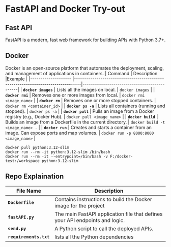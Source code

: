 # FastAPI and Docker Try-out

## Fast API
FastAPI is a modern, fast web framework for building APIs with Python 3.7+.

## Docker
Docker is an open-source platform that automates the deployment, scaling, and management of applications in containers.
| Command             | Description                                                                     |Example                                       |
|-------------------- |---------------------------------------------------------------------------------|----------------------------------------------|
| **`docker images`** | Lists all the images on local.                                                  | `docker images`                              |
| **`docker rmi`**    | Removes one or more images from local.                                          | `docker rmi <image_name>`                    |
| **`docker rm`**     | Removes one or more stopped containers.                                         | `docker rm <container_id>`                   |
| **`docker ps -a`**  | Lists all containers (running and stopped).                                     | `docker ps -a`                               |
| **`docker pull`**   | Pulls an image from a Docker registry (e.g., Docker Hub).                       | `docker pull <image_name>`                   |
| **`docker build`**  | Builds an image from a Dockerfile in the current directory.                     | `docker build -t <image_name> .`             |
| **`docker run`**    | Creates and starts a container from an image. Can expose ports and map volumes. | `docker run -p 8000:8000 <image_name>`       |

```
docker pull python:3.12-slim 
docker run --rm -it python:3.12-slim /bin/bash
docker run --rm -it --entrypoint=/bin/bash -v F:/docker-test:/workspace python:3.12-slim  
```

## Repo Explaination 
| File Name              | Description                                                                      |
|------------------------|----------------------------------------------------------------------------------|
| **`Dockerfile`**       | Contains instructions to build the Docker image for the project                  |
| **`fastAPI.py`**       | The main FastAPI application file that defines your API endpoints and logic.     |
| **`send.py`**          | A Python script to call the deployed APIs.                                       |
| **`requirements.txt`** | lists all the Python dependencies |
